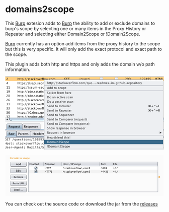 # domains2scope

This [Burp](https://portswigger.net/) extesion adds to [Burp](https://portswigger.net/) the ability to add or exclude domains to burp's scope by selecting one or many items in the Proxy History or Repeater and selecting either Domain2Scope or  !Domain2Scope.

[Burp](https://portswigger.net/) currently has an option add items from the proxy history to the scope but this is very specific. It will only add the exact protocol and exact path to the scope.

This plugin adds both http and https and only adds the domain w/o path information. 

![Burp History: Right Click](/history-burp.png "Burp History: add or exclude domains from scope.")



![Burp Scope](/burp-scope.png "Both HTTPS and HTTP added to scope with only the domains names.")


You can check out the source code or download the jar from the [releases](https://github.com/summitt/domains2scope/releases)

